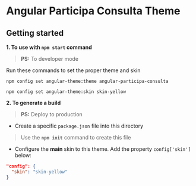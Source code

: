 # Angular Participa Consulta Theme


## Getting started

**1. To use with `npm start` command**
> **PS:** To developer mode

Run these commands to set the proper theme and skin

`npm config set angular-theme:theme angular-participa-consulta`

`npm config set angular-theme:skin skin-yellow`

**2. To generate a build**
> **PS:** Deploy to production

* Create a specific `package.json` file into this directory
> Use the **`npm init`** command to create this file

* Configure the **main** skin to this theme. Add the property `config['skin']` below:

```json
"config": {
  "skin": "skin-yellow"
}
```

